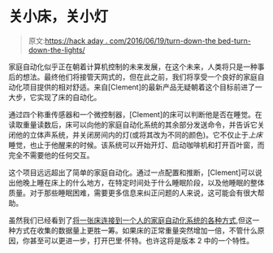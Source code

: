 # 关小床，关小灯

> 原文:[https://hack aday . com/2016/06/19/turn-down-the bed-turn-down-the-lights/](https://hackaday.com/2016/06/19/turn-down-the-bed-turn-down-the-lights/)

家庭自动化似乎正在朝着计算机控制的未来发展，在这个未来，人类将只是一种事后的想法。最终他们将接管天网式的，但在此之前，我们将享受一个良好的家庭自动化项目提供的相对舒适。来自[Clement]的最新产品无疑朝着这个目标前进了一大步，它实现了床的自动化。

通过四个称重传感器和一个微控制器，[Clement]的床可以判断他是否在睡觉。在读取重量读数后，床可以向他的家庭自动化系统的其余部分发送命令，并告诉它关闭他的立体声系统，并关闭房间内的灯(或将其改为不同的颜色)。它不仅止于*上床*睡觉，也止于他醒来的时候。该系统可以开始开灯、启动咖啡机和打开百叶窗，而完全不需要他的任何交互。

这个项目远远超出了简单的家庭自动化。通过一点配置和推断，[Clement]可以说出他晚上睡在床上的什么地方，在特定时间处于什么睡眠阶段，以及他睡眠的整体质量。对于那些睡眠困难，需要更多信息来纠正问题的人来说，这可能会有很大帮助。

虽然我们已经看到了[将一张床连接到一个人的家庭自动化系统的各种方式](http://hackaday.com/2016/04/17/are-you-in-bed/),但这一种方式在收集的数据量上更胜一筹。如果床的正常重量突然增加一倍，不管什么原因，你甚至可以更进一步，打开巴里·怀特。也许这将是版本 2 中的一个特性。